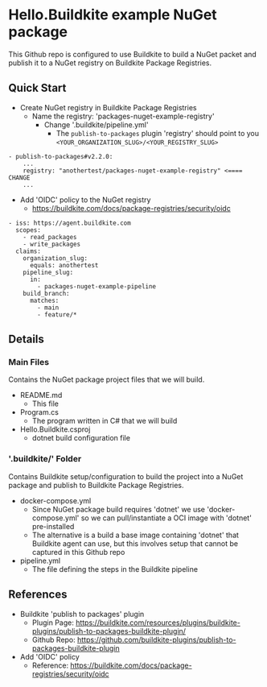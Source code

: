 # Hello.Buildkite example NuGet package

This Github repo is configured to use Buildkite to build a NuGet packet and publish it to a NuGet registry on Buildkite Package Registries.

## Quick Start

* Create NuGet registry in Buildkite Package Registries
  * Name the registry: 'packages-nuget-example-registry'
    * Change '.buildkite/pipeline.yml'
      * The `publish-to-packages` plugin 'registry' should point to you `<YOUR_ORGANIZATION_SLUG>/<YOUR_REGISTRY_SLUG>`
```
- publish-to-packages#v2.2.0:
    ...
    registry: "anothertest/packages-nuget-example-registry" <==== CHANGE
    ...
```
* Add 'OIDC' policy to the NuGet registry
  * https://buildkite.com/docs/package-registries/security/oidc
```
- iss: https://agent.buildkite.com
  scopes:
    - read_packages
    - write_packages
  claims:
    organization_slug:
      equals: anothertest
    pipeline_slug:
      in:
        - packages-nuget-example-pipeline
    build_branch:
      matches:
        - main
        - feature/*
```

## Details

### Main Files

Contains the NuGet package project files that we will build.

* README.md
  * This file
* Program.cs
  * The program written in C# that we will build
* Hello.Buildkite.csproj
  * dotnet build configuration file

### '.buildkite/' Folder

Contains Buildkite setup/configuration to build the project into a NuGet package and publish to Buildkite Package Registries.

* docker-compose.yml
  * Since NuGet package build requires 'dotnet' we use 'docker-compose.yml' so we can pull/instantiate a OCI image with 'dotnet' pre-installed
  * The alternative is a build a base image containing 'dotnet' that Buildkite agent can use, but this involves setup that cannot be captured in this Github repo
* pipeline.yml
  * The file defining the steps in the Buildkite pipeline

## References

* Buildkite 'publish to packages' plugin
  * Plugin Page: https://buildkite.com/resources/plugins/buildkite-plugins/publish-to-packages-buildkite-plugin/
  * Github Repo: https://github.com/buildkite-plugins/publish-to-packages-buildkite-plugin
* Add 'OIDC' policy
  * Reference: https://buildkite.com/docs/package-registries/security/oidc
